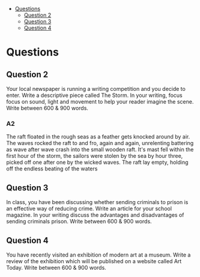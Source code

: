 - [Questions](#questions)
	- [Question 2](#question-2)
	- [Question 3](#question-3)
	- [Question 4](#question-4)

# Questions

## Question 2
 Your local newspaper is running a writing competition and you decide to enter. Write a descriptive piece called The Storm. In your writing, focus focus on sound, light and movement to help your reader imagine the scene. Write between 600 & 900 words.
### A2
The raft floated in the rough seas as a feather gets knocked around by air. The waves rocked the raft to and fro, again and again, unrelenting battering as wave after wave crash into the small wooden raft. It's mast fell within the first hour of the storm, the sailors were stolen by the sea by hour three, picked off one after one by the wicked waves. The raft lay empty, holding off the endless beating of the waters
## Question 3 
 In class, you have been discussing whether sending criminals to prison is an effective way of reducing crime. Write an article for your school magazine. In your writing discuss the advantages and disadvantages of sending criminals prison. Write between 600 & 900 words.
## Question 4
 You have recently visited an exhibition of modern art at a museum. Write a review of the exhibition which will be published on a website called Art Today. Write between 600 & 900 words.

